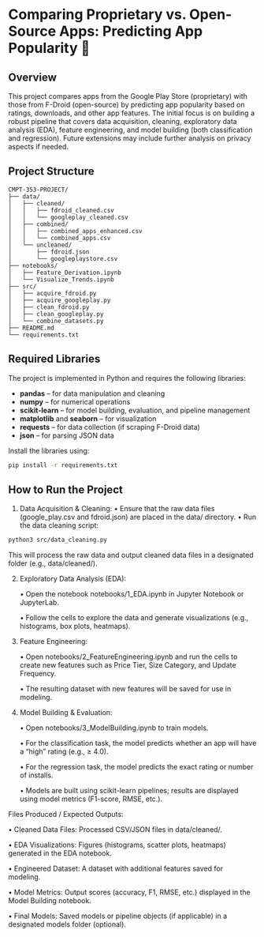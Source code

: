 # Comparing Proprietary vs. Open-Source Apps: Predicting App Popularity 📲

## Overview

This project compares apps from the Google Play Store (proprietary) with those from F-Droid (open-source) by predicting app popularity based on ratings, downloads, and other app features. The initial focus is on building a robust pipeline that covers data acquisition, cleaning, exploratory data analysis (EDA), feature engineering, and model building (both classification and regression). Future extensions may include further analysis on privacy aspects if needed.

## Project Structure

```
CMPT-353-PROJECT/
├── data/
│   ├── cleaned/
│   │   ├── fdroid_cleaned.csv
│   │   └── googleplay_cleaned.csv
│   ├── combined/
│   │   ├── combined_apps_enhanced.csv
│   │   └── combined_apps.csv
│   └── uncleaned/
│       ├── fdroid.json
│       └── googleplaystore.csv
├── notebooks/
│   ├── Feature_Derivation.ipynb
│   └── Visualize_Trends.ipynb
├── src/
│   ├── acquire_fdroid.py
│   ├── acquire_googleplay.py
│   ├── clean_fdroid.py
│   ├── clean_googleplay.py
│   └── combine_datasets.py
├── README.md
└── requirements.txt

```

## Required Libraries

The project is implemented in Python and requires the following libraries:

- **pandas** – for data manipulation and cleaning
- **numpy** – for numerical operations
- **scikit-learn** – for model building, evaluation, and pipeline management
- **matplotlib** and **seaborn** – for visualization
- **requests** – for data collection (if scraping F-Droid data)
- **json** – for parsing JSON data

Install the libraries using:

```bash
pip install -r requirements.txt
```

## How to Run the Project

1. Data Acquisition & Cleaning:
   • Ensure that the raw data files (google_play.csv and fdroid.json) are placed in the data/ directory.
   • Run the data cleaning script:

```bash
python3 src/data_cleaning.py
```

This will process the raw data and output cleaned data files in a designated folder (e.g., data/cleaned/).

2. Exploratory Data Analysis (EDA):

   • Open the notebook notebooks/1_EDA.ipynb in Jupyter Notebook or JupyterLab.

   • Follow the cells to explore the data and generate visualizations (e.g., histograms, box plots, heatmaps).

3. Feature Engineering:

   • Open notebooks/2_FeatureEngineering.ipynb and run the cells to create new features such as Price Tier, Size Category, and Update Frequency.

   • The resulting dataset with new features will be saved for use in modeling.

4. Model Building & Evaluation:

   • Open notebooks/3_ModelBuilding.ipynb to train models.

   • For the classification task, the model predicts whether an app will have a “high” rating (e.g., ≥ 4.0).

   • For the regression task, the model predicts the exact rating or number of installs.

   • Models are built using scikit-learn pipelines; results are displayed using model metrics (F1-score, RMSE, etc.).

Files Produced / Expected Outputs:

• Cleaned Data Files: Processed CSV/JSON files in data/cleaned/.

• EDA Visualizations: Figures (histograms, scatter plots, heatmaps) generated in the EDA notebook.

• Engineered Dataset: A dataset with additional features saved for modeling.

• Model Metrics: Output scores (accuracy, F1, RMSE, etc.) displayed in the Model Building notebook.

• Final Models: Saved models or pipeline objects (if applicable) in a designated models folder (optional).
